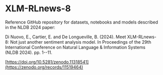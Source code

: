 # XLM-RLnews-8
Reference GitHub repository for datasets, notebooks and models described in the NLDB 2024 paper:

Di Nuovo, E., Cartier, E. and De Longueville, B. (2024). Meet XLM-RLnews-8: Not just another sentiment analysis model. In Proceedings of the 29th International Conference on Natural Language & Information Systems (NLDB 2024). pp. 1--11.

[https://doi.org/10.5281/zenodo.11318541](https://zenodo.org/records/11519464)

